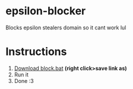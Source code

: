 # epsilon-blocker
Blocks epsilon stealers domain so it cant work lul

# Instructions
1. [Download block.bat](block.bat) __(right click>save link as)__
2. Run it
3. Done :3
